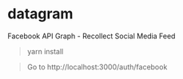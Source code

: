 # datagram
Facebook API Graph - Recollect Social Media Feed

> yarn install

> Go to http://localhost:3000/auth/facebook
